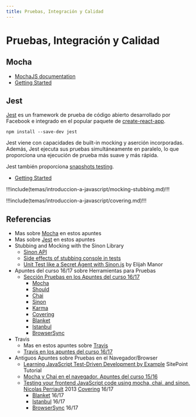 ```yaml
---
title: Pruebas, Integración y Calidad
---
```


<script>
  import * as Temas from '@config/temas-publicados.js'
  
  //console.log(Temas);
  export default {
      created() {
        let index = Temas.findIndex(t => t.link == this.$page.path);
        //console.log(index);
        if (index > 0) this.$frontmatter.prev = Temas[index-1].link;
        if (index < Temas.length-1) this.$frontmatter.next = Temas[index+1].link;
      },
  
  }
</script>

# Pruebas, Integración y Calidad

## Mocha 

* [MochaJS documentation](https://mochajs.org/)
* [Getting Started](https://mochajs.org/#getting-started)


## Jest

[Jest](https://jestjs.io/) es un framework de prueba de código abierto desarrollado por Facebook e integrado en el popular paquete de [create-react-app](https://github.com/facebook/create-react-app).

```
npm install --save-dev jest
```

Jest viene con capacidades de built-in mocking y aserción incorporadas. Además, Jest ejecuta sus pruebas simultáneamente en paralelo, lo que proporciona una ejecución de prueba más suave y más rápida.

Jest también proporciona [snapshots testing](https://jestjs.io/docs/en/snapshot-testing). 

* [Getting Started](https://jestjs.io/docs/en/getting-started)

!!!include(temas/introduccion-a-javascript/mocking-stubbing.md)!!!

!!!include(temas/introduccion-a-javascript/covering.md)!!!

## Referencias

* Mas sobre [Mocha](mocha) en estos apuntes
* Mas sobre [Jest](jest) en estos apuntes
* Stubbing and Mocking with the Sinon Library
  * [Sinon API](https://sinonjs.org/releases/v1.17.7/)
  * [Side effects of stubbing console in tests](https://gyandeeps.com/console-stubbing/)
  * [Unit Test like a Secret Agent with Sinon.js](https://elijahmanor.com/unit-test-like-a-secret-agent-with-sinon-js/) by Elijah Manor
* Apuntes del curso 16/17 sobre Herramientas para Pruebas
  * [Sección Pruebas en los Apuntes del curso 16/17](https://casianorodriguezleon.gitbooks.io/ull-esit-1617/content/apuntes/pruebas/)
    * [Mocha](https://casianorodriguezleon.gitbooks.io/ull-esit-1617/content/apuntes/pruebas/mocha.html)
    * [Should](https://casianorodriguezleon.gitbooks.io/ull-esit-1617/content/apuntes/pruebas/mocha.html#should)
    * [Chai](https://casianorodriguezleon.gitbooks.io/ull-esit-1617/content/apuntes/pruebas/chai.html)
    * [Sinon](https://casianorodriguezleon.gitbooks.io/ull-esit-1617/content/apuntes/pruebas/sinon.html)
    * [Karma](https://casianorodriguezleon.gitbooks.io/ull-esit-1617/content/apuntes/pruebas/karma.html)
    * [Covering](https://casianorodriguezleon.gitbooks.io/ull-esit-1617/content/apuntes/pruebas/covering.html)
    * [Blanket](https://casianorodriguezleon.gitbooks.io/ull-esit-1617/content/apuntes/pruebas/blanket.html)
    * [Istanbul](https://casianorodriguezleon.gitbooks.io/ull-esit-1617/content/apuntes/pruebas/istanbul.html)
    * [BrowserSync](https://casianorodriguezleon.gitbooks.io/ull-esit-1617/content/apuntes/pruebas/browsersync.html)
* Travis
  * Mas en estos apuntes sobre [Travis](travis)
  * [Travis en los apuntes del curso 16/17](https://casianorodriguezleon.gitbooks.io/ull-esit-1617/content/apuntes/pruebas/travis.html)
* Antiguos Apuntes sobre Pruebas en el Navegador/Browser
  * [Learning JavaScript Test-Driven Development by Example](https://www.sitepoint.com/learning-javascript-test-driven-development-by-example/) SitePoint Tutorial
  * [Mocha y Chai en el navegador. Apuntes del curso 15/16](https://casianorodriguezleon.gitbooks.io/pl1516/content/practicas/mochachaisinon.html)
  * [Testing your frontend JavaScript code using mocha, chai, and sinon. Nicolas Perriault](https://nicolas.perriault.net/code/2013/testing-frontend-javascript-code-using-mocha-chai-and-sinon/) 2013
   [Covering](https://casianorodriguezleon.gitbooks.io/ull-esit-1617/content/apuntes/pruebas/covering.html) 16/17
    * [Blanket](https://casianorodriguezleon.gitbooks.io/ull-esit-1617/content/apuntes/pruebas/blanket.html) 16/17
    * [Istanbul](https://casianorodriguezleon.gitbooks.io/ull-esit-1617/content/apuntes/pruebas/istanbul.html) 16/17
    * [BrowserSync](https://casianorodriguezleon.gitbooks.io/ull-esit-1617/content/apuntes/pruebas/browsersync.html) 16/17
